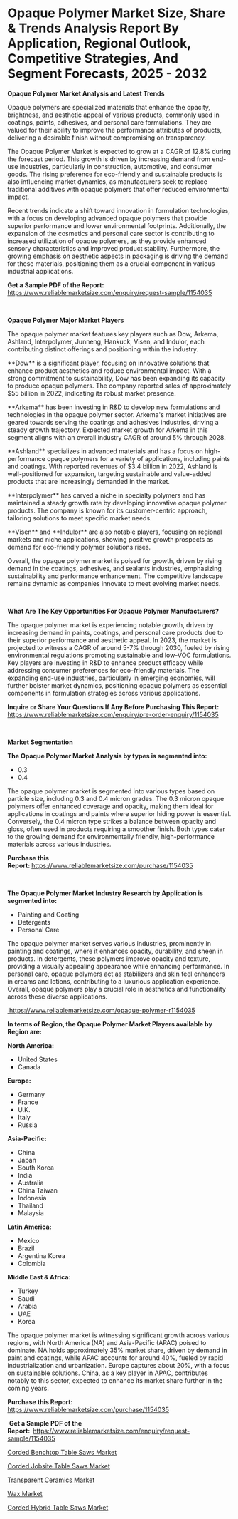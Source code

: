 <p><h1>Opaque Polymer Market Size, Share & Trends Analysis Report By Application, Regional Outlook, Competitive Strategies, And Segment Forecasts, 2025 - 2032</h1></p><p><strong>Opaque Polymer Market Analysis and Latest Trends</strong></p>
<p><p>Opaque polymers are specialized materials that enhance the opacity, brightness, and aesthetic appeal of various products, commonly used in coatings, paints, adhesives, and personal care formulations. They are valued for their ability to improve the performance attributes of products, delivering a desirable finish without compromising on transparency. </p><p>The Opaque Polymer Market is expected to grow at a CAGR of 12.8% during the forecast period. This growth is driven by increasing demand from end-use industries, particularly in construction, automotive, and consumer goods. The rising preference for eco-friendly and sustainable products is also influencing market dynamics, as manufacturers seek to replace traditional additives with opaque polymers that offer reduced environmental impact.</p><p>Recent trends indicate a shift toward innovation in formulation technologies, with a focus on developing advanced opaque polymers that provide superior performance and lower environmental footprints. Additionally, the expansion of the cosmetics and personal care sector is contributing to increased utilization of opaque polymers, as they provide enhanced sensory characteristics and improved product stability. Furthermore, the growing emphasis on aesthetic aspects in packaging is driving the demand for these materials, positioning them as a crucial component in various industrial applications.</p></p>
<p><strong>Get a Sample PDF of the Report:&nbsp;</strong> <a href="https://www.reliablemarketsize.com/enquiry/request-sample/1154035?utm_campaign=1943&utm_medium=2&utm_source=Github&utm_content=ia&utm_term=01042025&utm_id=opaque-polymer">https://www.reliablemarketsize.com/enquiry/request-sample/1154035</a></p>
<p>&nbsp;</p>
<p><strong>Opaque Polymer Major Market Players</strong></p>
<p><p>The opaque polymer market features key players such as Dow, Arkema, Ashland, Interpolymer, Junneng, Hankuck, Visen, and Indulor, each contributing distinct offerings and positioning within the industry.</p><p>**Dow** is a significant player, focusing on innovative solutions that enhance product aesthetics and reduce environmental impact. With a strong commitment to sustainability, Dow has been expanding its capacity to produce opaque polymers. The company reported sales of approximately $55 billion in 2022, indicating its robust market presence.</p><p>**Arkema** has been investing in R&D to develop new formulations and technologies in the opaque polymer sector. Arkema's market initiatives are geared towards serving the coatings and adhesives industries, driving a steady growth trajectory. Expected market growth for Arkema in this segment aligns with an overall industry CAGR of around 5% through 2028.</p><p>**Ashland** specializes in advanced materials and has a focus on high-performance opaque polymers for a variety of applications, including paints and coatings. With reported revenues of $3.4 billion in 2022, Ashland is well-positioned for expansion, targeting sustainable and value-added products that are increasingly demanded in the market.</p><p>**Interpolymer** has carved a niche in specialty polymers and has maintained a steady growth rate by developing innovative opaque polymer products. The company is known for its customer-centric approach, tailoring solutions to meet specific market needs.</p><p>**Visen** and **Indulor** are also notable players, focusing on regional markets and niche applications, showing positive growth prospects as demand for eco-friendly polymer solutions rises.</p><p>Overall, the opaque polymer market is poised for growth, driven by rising demand in the coatings, adhesives, and sealants industries, emphasizing sustainability and performance enhancement. The competitive landscape remains dynamic as companies innovate to meet evolving market needs.</p></p>
<p>&nbsp;</p>
<p><strong>What Are The Key Opportunities For Opaque Polymer Manufacturers?</strong></p>
<p><p>The opaque polymer market is experiencing notable growth, driven by increasing demand in paints, coatings, and personal care products due to their superior performance and aesthetic appeal. In 2023, the market is projected to witness a CAGR of around 5-7% through 2030, fueled by rising environmental regulations promoting sustainable and low-VOC formulations. Key players are investing in R&D to enhance product efficacy while addressing consumer preferences for eco-friendly materials. The expanding end-use industries, particularly in emerging economies, will further bolster market dynamics, positioning opaque polymers as essential components in formulation strategies across various applications.</p></p>
<p><strong>Inquire or Share Your Questions If Any Before Purchasing This Report:</strong> <a href="https://www.reliablemarketsize.com/enquiry/pre-order-enquiry/1154035?utm_campaign=1943&utm_medium=2&utm_source=Github&utm_content=ia&utm_term=01042025&utm_id=opaque-polymer">https://www.reliablemarketsize.com/enquiry/pre-order-enquiry/1154035</a></p>
<p>&nbsp;</p>
<p><strong>Market Segmentation</strong></p>
<p><strong>The Opaque Polymer Market Analysis by types is segmented into:</strong></p>
<p><ul><li>0.3</li><li>0.4</li></ul></p>
<p><p>The opaque polymer market is segmented into various types based on particle size, including 0.3 and 0.4 micron grades. The 0.3 micron opaque polymers offer enhanced coverage and opacity, making them ideal for applications in coatings and paints where superior hiding power is essential. Conversely, the 0.4 micron type strikes a balance between opacity and gloss, often used in products requiring a smoother finish. Both types cater to the growing demand for environmentally friendly, high-performance materials across various industries.</p></p>
<p><strong>Purchase this Report:&nbsp;</strong><a href="https://www.reliablemarketsize.com/purchase/1154035?utm_campaign=1943&utm_medium=2&utm_source=Github&utm_content=ia&utm_term=01042025&utm_id=opaque-polymer">https://www.reliablemarketsize.com/purchase/1154035</a></p>
<p>&nbsp;</p>
<p><strong>The Opaque Polymer Market Industry Research by Application is segmented into:</strong></p>
<p><ul><li>Painting and Coating</li><li>Detergents</li><li>Personal Care</li></ul></p>
<p><p>The opaque polymer market serves various industries, prominently in painting and coatings, where it enhances opacity, durability, and sheen in products. In detergents, these polymers improve opacity and texture, providing a visually appealing appearance while enhancing performance. In personal care, opaque polymers act as stabilizers and skin feel enhancers in creams and lotions, contributing to a luxurious application experience. Overall, opaque polymers play a crucial role in aesthetics and functionality across these diverse applications.</p></p>
<p><a href="https://www.reliablemarketsize.com/opaque-polymer-r1154035?utm_campaign=1943&utm_medium=2&utm_source=Github&utm_content=ia&utm_term=01042025&utm_id=opaque-polymer">&nbsp;https://www.reliablemarketsize.com/opaque-polymer-r1154035</a></p>
<p><strong>In terms of Region, the Opaque Polymer Market Players available by Region are:</strong></p>
<p>
    <p> <strong> North America: </strong>
        <ul>
            <li>United States</li>
            <li>Canada</li>
        </ul>
        </p> 
    <p> <strong> Europe: </strong>
        <ul>
            <li>Germany</li>
            <li>France</li>
            <li>U.K.</li>
            <li>Italy</li>
            <li>Russia</li>
        </ul>
        </p> 
    <p> <strong> Asia-Pacific: </strong>
        <ul>
            <li>China</li>
            <li>Japan</li>
            <li>South Korea</li>
            <li>India</li>
            <li>Australia</li>
            <li>China Taiwan</li>
            <li>Indonesia</li>
            <li>Thailand</li>
            <li>Malaysia</li>
        </ul>
        </p> 
    <p> <strong> Latin America: </strong>
        <ul>
            <li>Mexico</li>
            <li>Brazil</li>
            <li>Argentina Korea</li>
            <li>Colombia</li>
        </ul>
        </p> 
    <p> <strong> Middle East & Africa: </strong>
        <ul>
            <li>Turkey</li>
            <li>Saudi</li>
            <li>Arabia</li>
            <li>UAE</li>
            <li>Korea</li>
        </ul>
    </p>
    </p>
<p><p>The opaque polymer market is witnessing significant growth across various regions, with North America (NA) and Asia-Pacific (APAC) poised to dominate. NA holds approximately 35% market share, driven by demand in paint and coatings, while APAC accounts for around 40%, fueled by rapid industrialization and urbanization. Europe captures about 20%, with a focus on sustainable solutions. China, as a key player in APAC, contributes notably to this sector, expected to enhance its market share further in the coming years.</p></p>
<p><strong>Purchase this Report: </strong><a href="https://www.reliablemarketsize.com/purchase/1154035?utm_campaign=1943&utm_medium=2&utm_source=Github&utm_content=ia&utm_term=01042025&utm_id=opaque-polymer">https://www.reliablemarketsize.com/purchase/1154035</a></p>
<p>&nbsp;<strong>Get a Sample PDF of the Report:&nbsp;&nbsp;</strong><a href="https://www.reliablemarketsize.com/enquiry/request-sample/1154035?utm_campaign=1943&utm_medium=2&utm_source=Github&utm_content=ia&utm_term=01042025&utm_id=opaque-polymer">https://www.reliablemarketsize.com/enquiry/request-sample/1154035</a></p>
<p><strong></strong></p>
<p><p><a href="https://www.linkedin.com/pulse/corded-benchtop-table-saws-market-report-company-profiles-share-vwbpc?utm_campaign=1943&utm_medium=2&utm_source=Github&utm_content=ia&utm_term=01042025&utm_id=opaque-polymer">Corded Benchtop Table Saws Market</a></p><p><a href="https://www.linkedin.com/pulse/projected-market-expansion-corded-jobsite-table-saws-no2hc?utm_campaign=1943&utm_medium=2&utm_source=Github&utm_content=ia&utm_term=01042025&utm_id=opaque-polymer">Corded Jobsite Table Saws Market</a></p><p><a href="https://github.com/rwanjamiul/Market-Research-Report-List-1/blob/main/transparent-ceramics-market.md?utm_campaign=1943&utm_medium=2&utm_source=Github&utm_content=ia&utm_term=01042025&utm_id=opaque-polymer">Transparent Ceramics Market</a></p><p><a href="https://github.com/sivyerloucks/Market-Research-Report-List-1/blob/main/wax-market.md?utm_campaign=1943&utm_medium=2&utm_source=Github&utm_content=ia&utm_term=01042025&utm_id=opaque-polymer">Wax Market</a></p><p><a href="https://www.linkedin.com/pulse/corded-hybrid-table-saws-market-size-forecast-2025-2032-qtehc?utm_campaign=1943&utm_medium=2&utm_source=Github&utm_content=ia&utm_term=01042025&utm_id=opaque-polymer">Corded Hybrid Table Saws Market</a></p></p>